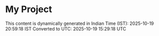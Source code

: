 # My Project

This content is dynamically generated in Indian Time (IST): 2025-10-19 20:59:18 IST
Converted to UTC: 2025-10-19 15:29:18 UTC
